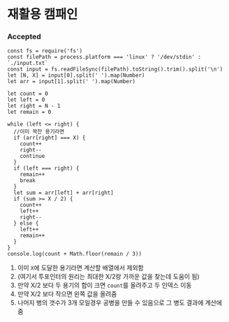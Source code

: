 # 재활용 캠패인

### Accepted

```
const fs = require('fs')
const filePath = process.platform === 'linux' ? '/dev/stdin' : `./input.txt`
const input = fs.readFileSync(filePath).toString().trim().split('\n')
let [N, X] = input[0].split(' ').map(Number)
let arr = input[1].split(' ').map(Number)

let count = 0
let left = 0
let right = N - 1
let remain = 0

while (left <= right) {
  //이미 꽉찬 용기라면
  if (arr[right] === X) {
    count++
    right--
    continue
  }
  if (left === right) {
    remain++
    break
  }
  let sum = arr[left] + arr[right]
  if (sum >= X / 2) {
    count++
    left++
    right--
  } else {
    left++
    remain++
  }
}
console.log(count + Math.floor(remain / 3))
```

1. 이미 `X`에 도달한 용기라면 계산할 배열에서 제외함
2. (여기서 투포인터의 원리는 최대한 X/2랑 가까운 값을 찾는데 도움이 됨)
3. 만약 X/2 보다 두 용기의 합이 크면 `count`를 올려주고 두 인덱스 이동
4.  만약 X/2 보다 작으면 왼쪽 값을 올려줌 
5. 나머지 병의 갯수가 3개 모일경우 공병을 만들 수 있음으로 그 병도 결과에 계산에 줌